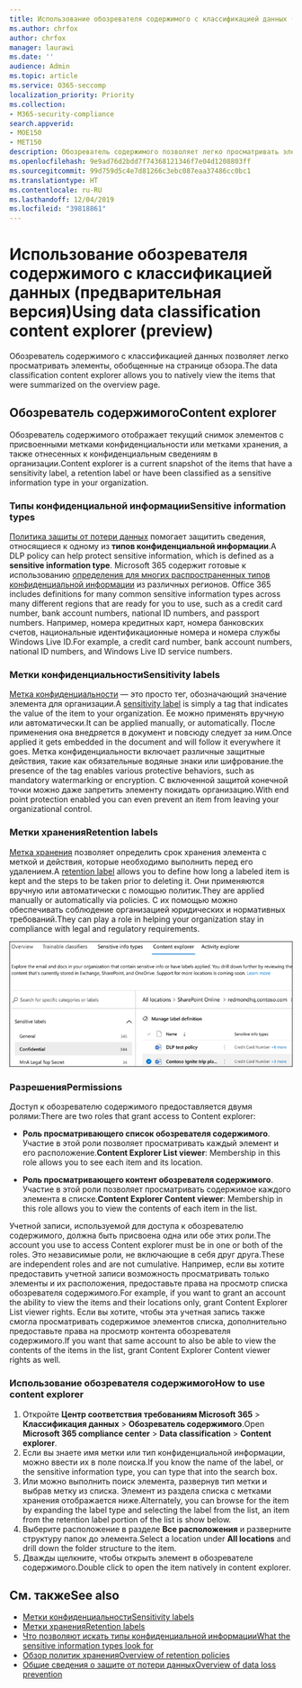 ```yaml
---
title: Использование обозревателя содержимого с классификацией данных (предварительная версия)
ms.author: chrfox
author: chrfox
manager: laurawi
ms.date: ''
audience: Admin
ms.topic: article
ms.service: O365-seccomp
localization_priority: Priority
ms.collection:
- M365-security-compliance
search.appverid:
- MOE150
- MET150
description: Обозреватель содержимого позволяет легко просматривать элементы с присвоенными метками.
ms.openlocfilehash: 9e9ad76d2bdd7f74368121346f7e04d1208803ff
ms.sourcegitcommit: 99d759d5c4e7d81266c3ebc087eaa37486cc0bc1
ms.translationtype: HT
ms.contentlocale: ru-RU
ms.lasthandoff: 12/04/2019
ms.locfileid: "39818861"
---
```

# <a name="using-data-classification-content-explorer-preview"></a><span data-ttu-id="1ac8a-103">Использование обозревателя содержимого с классификацией данных (предварительная версия)</span><span class="sxs-lookup"><span data-stu-id="1ac8a-103">Using data classification content explorer (preview)</span></span>

<span data-ttu-id="1ac8a-104">Обозреватель содержимого с классификацией данных позволяет легко просматривать элементы, обобщенные на странице обзора.</span><span class="sxs-lookup"><span data-stu-id="1ac8a-104">The data classification content explorer allows you to natively view the items that were summarized on the overview page.</span></span>

## <a name="content-explorer"></a><span data-ttu-id="1ac8a-105">Обозреватель содержимого</span><span class="sxs-lookup"><span data-stu-id="1ac8a-105">Content explorer</span></span>

<span data-ttu-id="1ac8a-106">Обозреватель содержимого отображает текущий снимок элементов с присвоенными метками конфиденциальности или метками хранения, а также отнесенных к конфиденциальным сведениям в организации.</span><span class="sxs-lookup"><span data-stu-id="1ac8a-106">Content explorer is a current snapshot of the items that have a sensitivity label, a retention label or have been classified as a sensitive information type in your organization.</span></span>

### <a name="sensitive-information-types"></a><span data-ttu-id="1ac8a-107">Типы конфиденциальной информации</span><span class="sxs-lookup"><span data-stu-id="1ac8a-107">Sensitive information types</span></span>

<span data-ttu-id="1ac8a-108">[Политика защиты от потери данных](data-loss-prevention-policies.md) помогает защитить сведения, относящиеся к одному из **типов конфиденциальной информации**.</span><span class="sxs-lookup"><span data-stu-id="1ac8a-108">A DLP policy can help protect sensitive information, which is defined as a **sensitive information type**.</span></span> <span data-ttu-id="1ac8a-109">Microsoft 365 содержит готовые к использованию [определения для многих распространенных типов конфиденциальной информации](what-the-sensitive-information-types-look-for.md) из различных регионов. </span><span class="sxs-lookup"><span data-stu-id="1ac8a-109">Office 365 includes definitions for many common sensitive information types across many different regions that are ready for you to use, such as a credit card number, bank account numbers, national ID numbers, and passport numbers.</span></span> <span data-ttu-id="1ac8a-110">Например, номера кредитных карт, номера банковских счетов, национальные идентификационные номера и номера службы Windows Live ID.</span><span class="sxs-lookup"><span data-stu-id="1ac8a-110">For example, a credit card number, bank account numbers, national ID numbers, and Windows Live ID service numbers.</span></span>

### <a name="sensitivity-labels"></a><span data-ttu-id="1ac8a-111">Метки конфиденциальности</span><span class="sxs-lookup"><span data-stu-id="1ac8a-111">Sensitivity labels</span></span>

<span data-ttu-id="1ac8a-112">[Метка конфиденциальности](sensitivity-labels.md) — это просто тег, обозначающий значение элемента для организации.</span><span class="sxs-lookup"><span data-stu-id="1ac8a-112">A [sensitivity label](sensitivity-labels.md) is simply a tag that indicates the value of the item to your organization.</span></span> <span data-ttu-id="1ac8a-113">Ее можно применять вручную или автоматически.</span><span class="sxs-lookup"><span data-stu-id="1ac8a-113">It can be applied manually, or automatically.</span></span> <span data-ttu-id="1ac8a-114">После применения она внедряется в документ и повсюду следует за ним.</span><span class="sxs-lookup"><span data-stu-id="1ac8a-114">Once applied it gets embedded in the document and will follow it everywhere it goes.</span></span> <span data-ttu-id="1ac8a-115">Метка конфиденциальности включает различные защитные действия, такие как обязательные водяные знаки или шифрование.</span><span class="sxs-lookup"><span data-stu-id="1ac8a-115">the presence of the tag enables various protective behaviors, such as mandatory watermarking or encryption.</span></span> <span data-ttu-id="1ac8a-116">С включенной защитой конечной точки можно даже запретить элементу покидать организацию.</span><span class="sxs-lookup"><span data-stu-id="1ac8a-116">With end point protection enabled you can even prevent an item from leaving your organizational control.</span></span>

### <a name="retention-labels"></a><span data-ttu-id="1ac8a-117">Метки хранения</span><span class="sxs-lookup"><span data-stu-id="1ac8a-117">Retention labels</span></span>

<span data-ttu-id="1ac8a-118">[Метка хранения](labels.md) позволяет определить срок хранения элемента с меткой и действия, которые необходимо выполнить перед его удалением.</span><span class="sxs-lookup"><span data-stu-id="1ac8a-118">A [retention label](labels.md) allows you to define how long a labeled item is kept and the steps to be taken prior to deleting it.</span></span> <span data-ttu-id="1ac8a-119">Они применяются вручную или автоматически с помощью политик.</span><span class="sxs-lookup"><span data-stu-id="1ac8a-119">They are applied manually or automatically via policies.</span></span> <span data-ttu-id="1ac8a-120">С их помощью можно обеспечивать соблюдение организацией юридических и нормативных требований.</span><span class="sxs-lookup"><span data-stu-id="1ac8a-120">They can play a role in helping your organization stay in compliance with legal and regulatory requirements.</span></span>

![снимок экрана: свернутый обозреватель содержимого](media/data-classification-content-explorer-1.png)

### <a name="permissions"></a><span data-ttu-id="1ac8a-122">Разрешения</span><span class="sxs-lookup"><span data-stu-id="1ac8a-122">Permissions</span></span>

<span data-ttu-id="1ac8a-123">Доступ к обозревателю содержимого предоставляется двумя ролями:</span><span class="sxs-lookup"><span data-stu-id="1ac8a-123">There are two roles that grant access to Content explorer:</span></span>

- <span data-ttu-id="1ac8a-124">**Роль просматривающего список обозревателя содержимого**. Участие в этой роли позволяет просматривать каждый элемент и его расположение.</span><span class="sxs-lookup"><span data-stu-id="1ac8a-124">**Content Explorer List viewer**: Membership in this role allows you to see each item and its location.</span></span>

- <span data-ttu-id="1ac8a-125">**Роль просматривающего контент обозревателя содержимого**. Участие в этой роли позволяет просматривать содержимое каждого элемента в списке.</span><span class="sxs-lookup"><span data-stu-id="1ac8a-125">**Content Explorer Content viewer**: Membership in this role allows you to view the contents of each item in the list.</span></span>

<span data-ttu-id="1ac8a-126">Учетной записи, используемой для доступа к обозревателю содержимого, должна быть присвоена одна или обе этих роли.</span><span class="sxs-lookup"><span data-stu-id="1ac8a-126">The account you use to access Content explorer must be in one or both of the roles.</span></span> <span data-ttu-id="1ac8a-127">Это независимые роли, не включающие в себя друг друга.</span><span class="sxs-lookup"><span data-stu-id="1ac8a-127">These are independent roles and are not cumulative.</span></span> <span data-ttu-id="1ac8a-128">Например, если вы хотите предоставить учетной записи возможность просматривать только элементы и их расположения, предоставьте права на просмотр списка обозревателя содержимого.</span><span class="sxs-lookup"><span data-stu-id="1ac8a-128">For example, if you want to grant an account the ability to view the items and their locations only, grant Content Explorer List viewer rights.</span></span> <span data-ttu-id="1ac8a-129">Если вы хотите, чтобы эта учетная запись также смогла просматривать содержимое элементов списка, дополнительно предоставьте права на просмотр контента обозревателя содержимого.</span><span class="sxs-lookup"><span data-stu-id="1ac8a-129">If you want that same account to also be able to view the contents of the items in the list, grant Content Explorer Content viewer rights as well.</span></span>

### <a name="how-to-use-content-explorer"></a><span data-ttu-id="1ac8a-130">Использование обозревателя содержимого</span><span class="sxs-lookup"><span data-stu-id="1ac8a-130">How to use content explorer</span></span>

1. <span data-ttu-id="1ac8a-131">Откройте **Центр соответствия требованиям Microsoft 365**  > **Классификация данных** > **Обозреватель содержимого**.</span><span class="sxs-lookup"><span data-stu-id="1ac8a-131">Open **Microsoft 365 compliance center**  > **Data classification** > **Content explorer**.</span></span>
2. <span data-ttu-id="1ac8a-132">Если вы знаете имя метки или тип конфиденциальной информации, можно ввести их в поле поиска.</span><span class="sxs-lookup"><span data-stu-id="1ac8a-132">If you know the name of the label, or the sensitive information type, you can type that into the search box.</span></span>
3. <span data-ttu-id="1ac8a-133">Или можно выполнить поиск элемента, развернув тип метки и выбрав метку из списка. Элемент из раздела списка с метками хранения отображается ниже.</span><span class="sxs-lookup"><span data-stu-id="1ac8a-133">Alternately, you can browse for the item by expanding the label type and selecting the label from the list, an item from the retention label portion of the list is show below.</span></span>
4. <span data-ttu-id="1ac8a-134">Выберите расположение в разделе **Все расположения** и разверните структуру папок до элемента.</span><span class="sxs-lookup"><span data-stu-id="1ac8a-134">Select a location under **All locations** and drill down the folder structure to the item.</span></span>
5. <span data-ttu-id="1ac8a-135">Дважды щелкните, чтобы открыть элемент в обозревателе содержимого.</span><span class="sxs-lookup"><span data-stu-id="1ac8a-135">Double click to open the item natively in content explorer.</span></span>

## <a name="see-also"></a><span data-ttu-id="1ac8a-136">См. также</span><span class="sxs-lookup"><span data-stu-id="1ac8a-136">See also</span></span>

- [<span data-ttu-id="1ac8a-137">Метки конфиденциальности</span><span class="sxs-lookup"><span data-stu-id="1ac8a-137">Sensitivity labels</span></span>](sensitivity-labels.md)
- [<span data-ttu-id="1ac8a-138">Метки хранения</span><span class="sxs-lookup"><span data-stu-id="1ac8a-138">Retention labels</span></span>](labels.md)
- [<span data-ttu-id="1ac8a-139">Что позволяют искать типы конфиденциальной информации</span><span class="sxs-lookup"><span data-stu-id="1ac8a-139">What the sensitive information types look for</span></span>](what-the-sensitive-information-types-look-for.md)
- [<span data-ttu-id="1ac8a-140">Обзор политик хранения</span><span class="sxs-lookup"><span data-stu-id="1ac8a-140">Overview of retention policies</span></span>](retention-policies.md)
- [<span data-ttu-id="1ac8a-141">Общие сведения о защите от потери данных</span><span class="sxs-lookup"><span data-stu-id="1ac8a-141">Overview of data loss prevention</span></span>](data-loss-prevention-policies.md)
